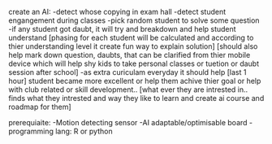 create an AI: 
-detect whose copying in exam hall
-detect student engangement during classes 
-pick random student to solve some question 
-if any student got daubt, it will try and breakdown and help student understand [phasing for each student will be calculated and according to thier understanding level it create fun way to explain solution] [should also help mark down question, daubts, that can be clarified from thier mobile device which will help shy kids to take personal classes or tuetion or daubt session after school]
-as extra curiculam everyday it should help [last 1 hour] student became more excellent or help them achive thier goal or help with club related or skill development.. [what ever they are intrested in.. finds what they intrested and way they like to learn and create ai course and roadmap for them]


prerequiaite: 
-Motion detecting sensor
-AI adaptable/optimisable board
-programming lang:  R or python

